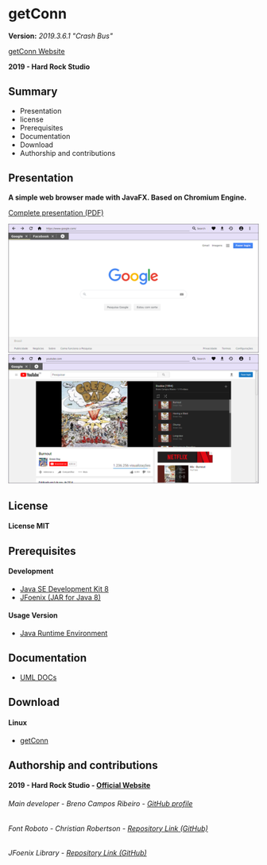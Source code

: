 # getConn
__Version:__ _2019.3.6.1 "Crash Bus"_

[getConn Website]()

__2019 - Hard Rock Studio__

## Summary
* Presentation
* license
* Prerequisites
* Documentation
* Download
* Authorship and contributions

## Presentation
__A simple web browser made with JavaFX. Based on Chromium Engine.__

[Complete presentation (PDF)](aaa)

![](https://github.com/Brenin1991/getConn/blob/master/screen/1.png)
![](https://github.com/Brenin1991/getConn/blob/master/screen/2.png)

## License
#### License MIT

## Prerequisites
#### Development
* [Java SE Development Kit 8](https://www.oracle.com/technetwork/pt/java/javase/downloads/jdk8-downloads-2133151.html)
* [JFoenix (JAR for Java 8)](https://github.com/jfoenixadmin/JFoenix)
#### Usage Version
* [Java Runtime Environment](https://www.java.com/pt_BR/download/)

## Documentation
* [UML DOCs](https://drive.google.com/open?id=1P7xlQ8QalsIPO5qV6dkqSjF_-AIhHcA2)

## Download
#### Linux
* [getConn]()

## Authorship and contributions
#### 2019 - Hard Rock Studio - [Official Website](https://hardrockstudio.github.io/HardRockStudio-Website/)
###### Main developer - Breno Campos Ribeiro - [GitHub profile](https://github.com/Brenin1991/)
###### Font Roboto - Christian Robertson - [Repository Link (GitHub)](https://github.com/google/roboto/)
###### JFoenix Library - [Repository Link (GitHub)](https://github.com/jfoenixadmin/JFoenix)
